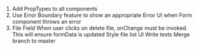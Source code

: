 1. Add PropTypes to all components
2. Use Error Boundary feature to show an appropriate Error UI when Form component throws an error
3. File Field
      When user clicks on delete file, onChange must be invoked. This will ensure formData is updated
      Style file list UI
      Write tests
      Merge branch to master